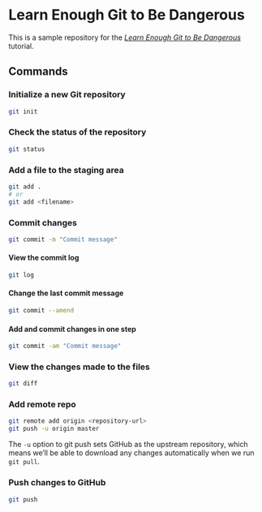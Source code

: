 # Learn Enough Git to Be Dangerous

This is a sample repository for the [_Learn Enough Git to Be Dangerous_](https://www.learnenough.com/git-tutorial) tutorial.

## Commands

### Initialize a new Git repository

```bash
git init
```

### Check the status of the repository

```bash
git status
```

### Add a file to the staging area

```bash
git add .
# or
git add <filename>
```

### Commit changes

```bash
git commit -m "Commit message"
```

#### View the commit log

```bash
git log
```

#### Change the last commit message

```bash
git commit --amend
```

#### Add and commit changes in one step

```bash
git commit -am "Commit message"
```

### View the changes made to the files

```bash
git diff
```

### Add remote repo

```bash
git remote add origin <repository-url>
git push -u origin master
```

The `-u` option to git push sets GitHub as the upstream repository, which means we’ll be able to download any changes automatically when we run `git pull`.

### Push changes to GitHub

```bash
git push
```
